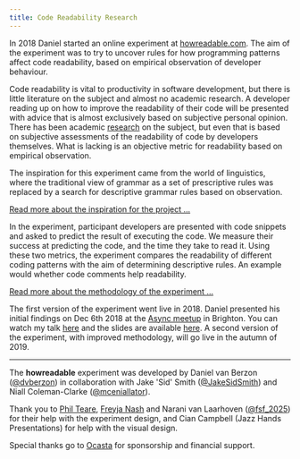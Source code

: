 ```yaml
---
title: Code Readability Research
---
```


In 2018 Daniel started an online experiment at [howreadable.com](http://howreadable.com/). The aim of the experiment was to try to uncover rules for how programming patterns affect code readability, based on empirical observation of developer behaviour.

Code readability is vital to productivity in software development, but there is little literature on the subject and almost no academic research. A developer reading up on how to improve the readability of their code will be presented with advice that is almost exclusively based on subjective personal opinion. There has been academic [research](https://www.researchgate.net/publication/260648747_Learning_a_Metric_for_Code_Readability) on the subject, but even that is based on subjective assessments of the readability of code by developers themselves. What is lacking is an objective metric for readability based on empirical observation.

The inspiration for this experiment came from the world of linguistics, where the traditional view of grammar as a set of prescriptive rules was replaced by a search for descriptive grammar rules based on observation.

[Read more about the inspiration for the project ...](/readable-code-prescription)

In the experiment, participant developers are presented with code snippets and asked to predict the result of executing the code. We measure their success at predicting the code, and the time they take to read it. Using these two metrics, the experiment compares the readability of different coding patterns with the aim of determining descriptive rules. An example would whether code comments help readability.

[Read more about the methodology of the experiment ...](/how-readable-how)

The first version of the experiment went live in 2018. Daniel presented his initial findings on Dec 6th 2018 at the [Async meetup]("https://asyncjs.com/readable-code/") in Brighton. You can watch my talk [here](https://www.youtube.com/watch?v=dlczTNFHpww) and the slides are available [here](https://speakerdeck.com/dvberzon/useable-grammatical-and-readable-code). A second version of the experiment, with improved methodology, will go live in the autumn of 2019.

-----

The __howreadable__ experiment was developed by Daniel van Berzon ([@dvberzon](https://twitter.com/dvberzon)) in collaboration with Jake 'Sid' Smith ([@JakeSidSmith](https://twitter.com/JakeSidSmith)) and Niall Coleman-Clarke ([@mceniallator](https://twitter.com/mceniallator)).

Thank you to [Phil Teare](https://www.linkedin.com/in/philteare/), [Freyja Nash](https://uk.linkedin.com/in/frenah) and Narani van Laarhoven ([@fsf_2025](https://twitter.com/fsf_2025)) for their help with the experiment design, and Cian Campbell (Jazz Hands Presentations) for help with the visual design.

Special thanks go to [Ocasta](https://ocasta.com/) for sponsorship and financial support.



